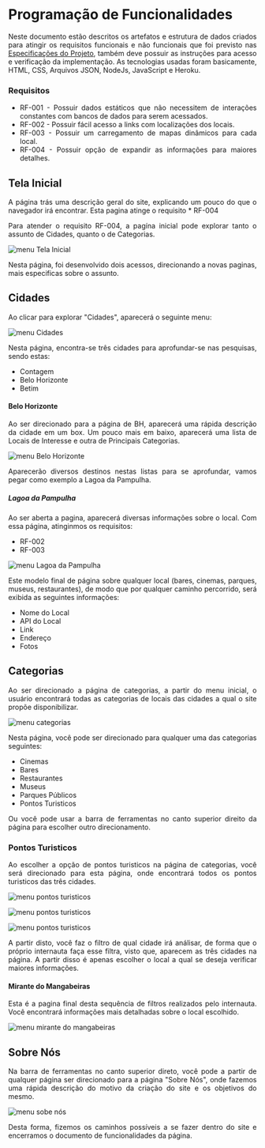 <div align="justify"> 

# Programação de Funcionalidades

Neste documento estão descritos os artefatos e estrutura de dados criados para atingir os requisitos funcionais e não funcionais que foi previsto nas <a href="./specification.md">Especificações do Projeto</a>, também deve possuir as instruções para acesso e verificação da implementação. As tecnologias usadas foram basicamente, HTML, CSS, Arquivos JSON, NodeJs, JavaScript e Heroku.

### Requisitos 
 * RF-001 - Possuir dados estáticos que não necessitem de interações constantes com bancos de dados para serem acessados.
 * RF-002 - Possuir fácil acesso a links com localizações dos locais.
 * RF-003 - Possuir um carregamento de mapas dinâmicos para cada local.
 * RF-004 - Possuir opção de expandir as informações para maiores detalhes. 


 ## Tela Inicial   
  A página trás uma descrição geral do site, explicando um pouco do que o navegador irá encontrar. Esta pagina atinge o requisito      * RF-004

  Para atender o requisito RF-004, a pagína inicial pode explorar tanto o assunto de Cidades, quanto o de Categorias.

  ![menu Tela Inicial](img/menutelainicial.png)

  Nesta página, foi desenvolvido dois acessos, direcionando a novas paginas, mais especificas sobre o assunto.


## Cidades
  Ao  clicar para explorar "Cidades", aparecerá o seguinte menu:

  ![menu Cidades](img/menucidades.png)

  Nesta página, encontra-se três cidades para aprofundar-se nas pesquisas, sendo estas:
   * Contagem
   * Belo Horizonte
   * Betim
   

#### Belo Horizonte
  Ao ser direcionado para a página de BH, aparecerá uma rápida descrição da cidade em um box. Um pouco mais em baixo, aparecerá uma lista de Locais de Interesse e outra de Principais Categorias.

  ![menu Belo Horizonte](img/menubh.png)

  Aparecerão diversos destinos nestas listas para se aprofundar, vamos pegar como exemplo a Lagoa da Pampulha.


##### Lagoa da Pampulha
  Ao ser aberta a pagina, aparecerá diversas informações sobre o local. Com essa página, atinginmos os requisitos: 
 * RF-002
 * RF-003

 ![menu Lagoa da Pampulha](img/menulagoadapampulha.png)

  Este modelo final de página sobre qualquer local (bares, cinemas, parques, museus, restaurantes), de modo que por qualquer caminho percorrido, será exibida as seguintes informações:
   * Nome do Local
   * API do Local
   * Link
   * Endereço  
   * Fotos


## Categorias
  Ao ser direcionado a página de categorias, a partir do menu inicial, o usuário encontrará todas as categorias de locais das cidades a qual o site propõe disponibilizar.

 ![menu categorias](img/menucategorias.png)

  Nesta página, você pode ser direcionado para qualquer uma das categorias seguintes:
   * Cinemas
   * Bares
   * Restaurantes
   * Museus
   * Parques Públicos
   * Pontos Turisticos

  Ou você pode usar a barra de ferramentas no canto superior direito da página para escolher outro direcionamento.


### Pontos Turisticos 
  Ao escolher a opção de pontos turisticos na página de categorias, você será direcionado para esta página, onde encontrará todos os pontos turisticos das três cidades.

 ![menu pontos turisticos](img/menucategoriascidades1.png)

 ![menu pontos turisticos](img/menucategoriascidades2.png)

 ![menu pontos turisticos](img/menucategoriascidades3.png)

  A partir disto, você faz o filtro de qual cidade irá análisar, de forma que o próprio internauta faça esse filtra, visto que, aparecem as três cidades na página. A partir disso é apenas escolher o local a qual se deseja verificar maiores informações.


#### Mirante do Mangabeiras
  Esta é a pagina final desta sequência de filtros realizados pelo internauta. Você encontrará informações mais detalhadas sobre o local escolhido.

 ![menu mirante do mangabeiras](img/menumangabeiras.png)


## Sobre Nós
  Na barra de ferramentas no canto superior direto, você pode a partir de qualquer página ser direcionado para a página "Sobre Nós", onde fazemos uma rápida descrição do motivo da criação do site e os objetivos do mesmo.

 ![menu sobe nós](img/menusobrenos.png)

  Desta forma, fizemos os caminhos possíveis a se fazer dentro do site e encerramos o documento de funcionalidades da página.
<br/>
